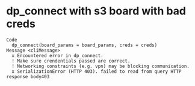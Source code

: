 # dp_connect with s3 board with bad creds

    Code
      dp_connect(board_params = board_params, creds = creds)
    Message <cliMessage>
      x Encountered error in dp_connect.
      ! Make sure crendentials passed are correct.
      ! Networking constraints (e.g. vpn) may be blocking communication.
      x SerializationError (HTTP 403). failed to read from query HTTP response body403

